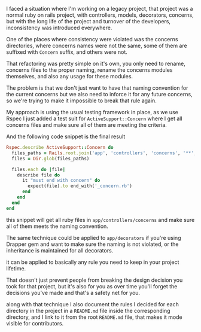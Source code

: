 
I faced a situation where I'm working on a legacy project, that project was a
normal ruby on rails project, with controllers, models, decorators, concerns,
but with the long life of the project and turnover of the developers,
inconsistency was introduced everywhere.

One of the places where consistency were violated was the concerns directories,
where concerns names were not the same, some of them are suffixed with `Concern`
suffix, and others were not.

That refactoring was pretty simple on it's own, you only need to rename,
concerns files to the proper naming, rename the concerns modules themselves, and
also any usage for these modules.

The problem is that we don't just want to have that naming convention for the
current concerns but we also need to inforce it for any future concerns, so
we're trying to make it impossible to break that rule again.

My approach is using the usual testing framework in place, as we use Rspec I
just added a test suit for `ActiveSupport::Concern` where I get all concerns
files and make sure all of them are meeting the criteria.

And the following code snippet is the final result

```ruby
Rspec.describe ActiveSupport::Concern do
  files_paths = Rails.root.join('app', 'controllers', 'concerns', '**', '*.rb')
  files = Dir.glob(files_paths)

  files.each do |file|
    describe file do
      it "must end with concern" do
        expect(file).to end_with('_concern.rb')
      end
    end
  end
end
```

this snippet will get all ruby files in `app/controllers/concerns` and make sure
all of them meets the naming convention.

The same technique could be applied to `app/decorators` if you're using Drapper
gem and want to make sure the naming is not violated, or the inheritance is
maintained for all decorators.

it can be applied to basically any rule you need to keep in your project
lifetime.

That doesn't just prevent people from breaking the design decision you took for
that project, but it's also for you as over time you'll forget the decisions
you've made and that's a safety net for you.

along with that technique I also document the rules I decided for each directory
in the project in a `README.md` file inside the corresponding directory, and I
link to it from the root `README.md` file, that makes it mode visible for
contributors.
